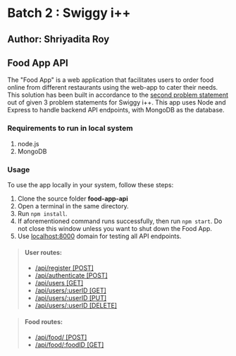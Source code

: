 # Batch 2 : Swiggy i++ 

## Author: Shriyadita Roy

## Food App API

The "Food App" is a web application that facilitates users to order food online from different restaurants using the web-app to cater their needs. This solution has been built in accordance to the [second problem statement](batch-2/food-app-api/Problem_Statement_2_Food_App.pdf) out of given 3 problem statements for Swiggy i++. This app uses Node and Express to handle backend API endpoints, with MongoDB as the database. 

### Requirements to run in local system

1. node.js
2. MongoDB

### Usage

To use the app locally in your system, follow these steps:

1. Clone the source folder **food-app-api**
2. Open a terminal in the same directory.
3. Run `npm install`.
4. If aforementioned command runs successfully, then run `npm start`. Do not close this window unless you want to shut down the Food App.
5. Use [localhost:8000](https://localhost:8000) domain for testing all API endpoints.

>#### User routes:
>* [/api/register [POST]](https://localhost:8000/api/register)
>* [/api/authenticate [POST]](https://localhost:8000/api/authenticate)
>* [/api/users [GET]](https://localhost:8000/api/users)
>* [/api/users/:userID [GET]](https://localhost:8000/api/users/)
>* [/api/users/:userID [PUT]](https://localhost:8000/api/users/test1)
>* [/api/users/:userID [DELETE]](https://localhost:8000/api/users/test1)


>#### Food routes:
>* [/api/food/ [POST]](https://localhost:8000/api/food)
>* [/api/food/:foodID [GET]](https://localhost:8000/api/food/1)
